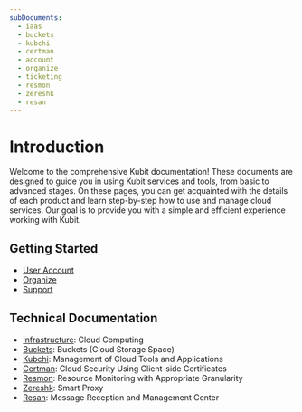 ```yaml
---
subDocuments:
  - iaas
  - buckets
  - kubchi
  - certman
  - account
  - organize
  - ticketing
  - resmon
  - zereshk
  - resan
---
```


# Introduction

Welcome to the comprehensive Kubit documentation! These documents are designed to guide you in using Kubit services and tools, from basic to advanced stages. On these pages, you can get acquainted with the details of each product and learn step-by-step how to use and manage cloud services. Our goal is to provide you with a simple and efficient experience working with Kubit.

## Getting Started

- [User Account](account)
- [Organize](organize)
- [Support](ticketing)

## Technical Documentation

- [Infrastructure](iaas): Cloud Computing
- [Buckets](buckets): Buckets (Cloud Storage Space)
- [Kubchi](kubchi): Management of Cloud Tools and Applications
- [Certman](certman): Cloud Security Using Client-side Certificates
- [Resmon](resmon): Resource Monitoring with Appropriate Granularity
- [Zereshk](zereshk): Smart Proxy
- [Resan](resan): Message Reception and Management Center
